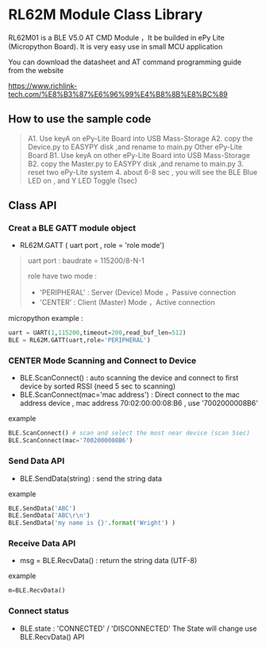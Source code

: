 
# RL62M Module Class Library
RL62M01 is a BLE V5.0 AT CMD Module ，It be builded in ePy Lite (Micropython Board). It is very easy use in small MCU application

You can download the datasheet and AT command programming guide from the website

https://www.richlink-tech.com/%E8%B3%87%E6%96%99%E4%B8%8B%E8%BC%89 

## How to use the sample code 
> A1. Use keyA on ePy-Lite Board into USB Mass-Storage 
> A2. copy the Device.py to EASYPY disk ,and rename to main.py
> Other ePy-Lite Board
> B1. Use keyA on other ePy-Lite Board into USB Mass-Storage 
> B2. copy the Master.py to EASYPY disk ,and rename to main.py
> 3. reset two ePy-Lite system
> 4. about 6-8 sec , you will see the BLE Blue LED on , and Y LED Toggle (1sec) 

## Class API 
### Creat a BLE GATT module object
- RL62M.GATT ( uart port , role = 'role mode')
> uart port : baudrate = 115200/8-N-1
> 
> role have two mode :  
>   - 'PERIPHERAL' : Server (Device) Mode ，Passive connection
>   - 'CENTER' : Client (Master) Mode ，Active connection

micropython example :
```python
uart = UART(1,115200,timeout=200,read_buf_len=512)
BLE = RL62M.GATT(uart,role='PERIPHERAL')
```
### CENTER Mode Scanning and Connect to Device 
- BLE.ScanConnect() : auto scanning the device and connect to first device by sorted RSSI (need 5 sec to scanning)
- BLE.ScanConnect(mac='mac address') : Direct connect to the mac address device , mac address 70:02:00:00:08:B6 , use '7002000008B6'

example 
```python
BLE.ScanConnect() # scan and select the most near device (scan 5sec)
BLE.ScanConnect(mac='7002000008B6')
```
### Send Data API
- BLE.SendData(string) : send the string data 

example 
```python
BLE.SendData('ABC')
BLE.SendData('ABC\r\n')
BLE.SendData('my name is {}'.format('Wright') )
```
### Receive  Data API
- msg = BLE.RecvData() : return the string data (UTF-8)

example 
```python
m=BLE.RecvData()
```
### Connect status
- BLE.state : 'CONNECTED' / 'DISCONNECTED'
The State will change use BLE.RecvData() API
